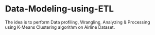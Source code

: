 # Data-Modeling-using-ETL
The idea is to perform Data profiling, Wrangling, Analyzing &amp; Processing using K-Means Clustering algorithm on Airline Dataset. 
